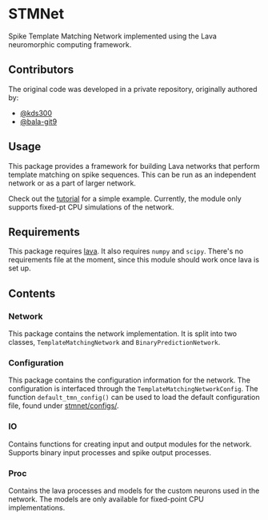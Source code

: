 # STMNet
Spike Template Matching Network implemented using the Lava neuromorphic computing framework.

## Contributors
The original code was developed in a private repository, originally authored by:
- [@kds300](https://www.github.com/kds300)
- [@bala-git9](https://www.github.com/bala-git9)

## Usage
This package provides a framework for building Lava networks that perform template matching on spike sequences.
This can be run as an independent network or as a part of larger network.

Check out the [tutorial](./tutorials/stmnet.ipynb) for a simple example.
Currently, the module only supports fixed-pt CPU simulations of the network.

## Requirements
This package requires [lava](https://github.com/lava-nc/lava).
It also requires `numpy` and `scipy`.
There's no requirements file at the moment, since this module should work once lava is set up.

## Contents

### Network
This package contains the network implementation.
It is split into two classes, `TemplateMatchingNetwork` and `BinaryPredictionNetwork`.

### Configuration
This package contains the configuration information for the network.
The configuration is interfaced through the `TemplateMatchingNetworkConfig`.
The function `default_tmn_config()` can be used to load the default configuration file, found under [stmnet/configs/](stmnet/configs/).

### IO
Contains functions for creating input and output modules for the network.
Supports binary input processes and spike output processes.

### Proc
Contains the lava processes and models for the custom neurons used in the network.
The models are only available for fixed-point CPU implementations.
